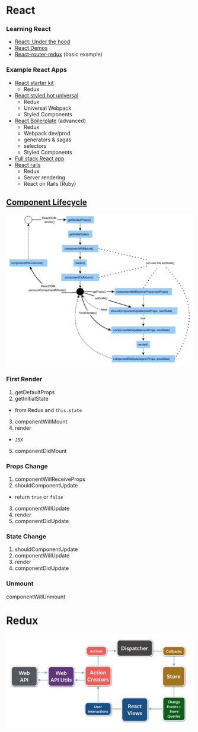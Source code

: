 # React

### Learning React
- [React: Under the hood](https://github.com/Bogdan-Lyashenko/Under-the-hood-ReactJS)
- [React Demos](https://github.com/ruanyf/react-demos)
- [React-router-redux](https://github.com/reactjs/react-router-redux/tree/master/examples/basic) (basic example)

### Example React Apps
- [React starter kit](https://github.com/davezuko/react-redux-starter-kit)
  - Redux
- [React styled hot universal](https://github.com/krasevych/react-redux-styled-hot-universal)
  - Redux
  - Universal Webpack
  - Styled Components
- [React Boilerplate](https://github.com/react-boilerplate/react-boilerplate) (advanced)
  - Redux
  - Webpack dev/prod
  - generators & sagas
  - selectors
  - Styled Components
- [Full stack React app](https://github.com/reactGo/reactGo)
- [React rails](https://github.com/shakacode/react-webpack-rails-tutorial)
  - Redux
  - Server rendering
  - React on Rails (Ruby)


## [Component Lifecycle](https://facebook.github.io/react/docs/react-component.html)

![lifecycle](./lifecycle.png)

### First Render
1. getDefaultProps
2. getInitialState
  - from Redux and `this.state`
3. componentWillMount
4. render
  - `JSX`
5. componentDidMount

### Props Change
1. componentWillReceiveProps
2. shouldComponentUpdate
  - return `true` or `false`
3. componentWillUpdate
4. render
5. componentDidUpdate

### State Change
1. shouldComponentUpdate
2. componentWillUpdate
3. render
4. componentDidUpdate

### Unmount
componentWillUnmount

# Redux

![redux](./redux.png)
